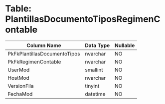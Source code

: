 # Table: PlantillasDocumentoTiposRegimenContable

| Column Name | Data Type | Nullable |
|-------------|-----------|----------|
| PkFkPlantillasDocumentoTipos | nvarchar | NO |
| PkFkRegimenContable | nvarchar | NO |
| UserMod | smallint | NO |
| HostMod | nvarchar | NO |
| VersionFila | tinyint | NO |
| FechaMod | datetime | NO |
